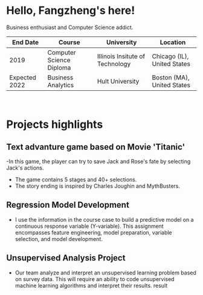 # Hello, Fangzheng's here!
<p> Business enthusiast and Computer Science addict.
    
    
| End Date      | Course                      | University                  |  Location                     |
| ------------- |-----------------------------| ----------------------------| ------------------------------|
| 2019          | Computer Science Diploma    |Illinois Insitute of Technology  |    Chicago (IL), United States           |      
| Expected 2022 | Business Analytics                     |    Hult University          |  Boston (MA), United States   |

<br>
        
# Projects highlights
    
    
##  Text advanture game based on Movie 'Titanic' 
  -In this game, the player can try to save Jack and Rose's fate by selecting Jack's actions.
  - The game contains 5 stages and 40+ selections.
  - The story ending is inspired by Charles Joughin and MythBusters.
 
  
 
    
    
##  Regression Model Development
  - I use the information in the course case to build a predictive model on a continuous response variable (Y-variable). This assignment encompasses feature engineering, model preparation, variable selection, and model development.
  

  
## Unsupervised Analysis Project
   - Our team analyze and interpret an unsupervised learning problem based on survey data. This will require an ability to code unsupervised machine learning algorithms and interpret their results. result

